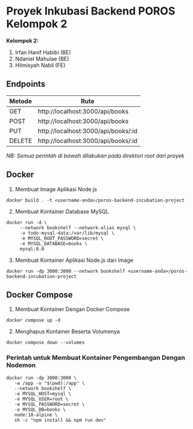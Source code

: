 # Proyek Inkubasi Backend POROS Kelompok 2

**Kelompok 2:**
1. Irfan Hanif Habibi (BE)
2. Ndaniel Mahulae (BE)
3. Hilmisyah Nabil (FE)

## Endpoints
Metode | Rute
--- | ---
GET | http://localhost:3000/api/books
POST | http://localhost:3000/api/books
PUT | http://localhost:3000/api/books/:id
DELETE | http://localhost:3000/api/books/:id

*NB: Semua perintah di bawah dilakukan pada direktori root dari proyek*

## Docker
1. Membuat Image Aplikasi Node.js
```
docker build . -t <username-anda>/poros-backend-incubation-project
```

2. Membuat Kontainer Database MySQL
```
docker run -d \
     --network bookshelf --network-alias mysql \
     -v todo-mysql-data:/var/lib/mysql \
     -e MYSQL_ROOT_PASSWORD=secret \
     -e MYSQL_DATABASE=books \
     mysql:8.0
```

3. Membuat Kontainer Aplikasi Node.js dari Image
``` 
docker run -dp 3000:3000 --network bookshelf <username-anda>/poros-backend-incubation-project
```

## Docker Compose

1. Membuat Kontainer Dengan Docker Compose
``` 
docker compose up -d
```

2. Menghapus Kontainer Beserta Volumenya
``` 
docker compose down --volumes
```


### Perintah untuk Membuat Kontainer Pengembangan Dengan Nodemon
```
docker run -dp 3000:3000 \
   -w /app -v "$(pwd):/app" \
   --network bookshelf \
   -e MYSQL_HOST=mysql \
   -e MYSQL_USER=root \
   -e MYSQL_PASSWORD=secret \
   -e MYSQL_DB=books \
   node:18-alpine \
   sh -c "npm install && npm run dev"
```
